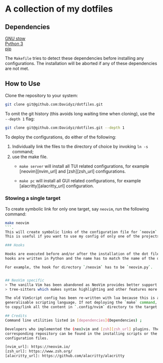 # A collection of my dotfiles  

## Dependencies

[GNU stow](https://www.gnu.org/software/stow/)  
[Python 3](https://www.python.org/)  
[pip](https://pypi.org/project/pip/)

The `Makefile` tries to detect these dependencies before installing any
configurations. The installation will be aborted if any of these dependencies
are not met.

## How to Use
Clone the repository to your system:
```sh
git clone git@github.com:Davidyz/dotfiles.git
```
To omit the git history (this avoids long waiting time when cloning), use the 
`--depth 1` flag:
```sh
git clone git@github.com:Davidyz/dotfiles.git --depth 1
```

To deploy the configurations, do either of the following:
1. Individually link the files to the directory of choice by invoking `ln -s`
command;
2. use the make file.  
    * `make server` will install all TUI related configurations, for example 
    [neovim][nvim_url] and [zsh][zsh_url] configurations.  

    * `make pc` will install all GUI related configurations, for example 
    [alacritty][alacritty_url] configuration.

### Stowing a single target

To create symbolic link for only one target, say `neovim`, run the following
command:
```bash
make neovim
```.
This will create symbolic links of the configuration file for `neovim` only.
This is useful if you want to use my config of only one of the projects.

### Hooks

Hooks are executed before and/or after the installation of the dot files. The
hooks are written in Python and the name has to match the name of the directory.

For example, the hook for directory `/neovim` has to be `neovim.py`.


## NeoVim specific
> The vanilla Vim has been abandoned as NeoVim provides better support for
> tree-sitters which makes syntax highlighting and other features more accurate.

The old VimScript config has been re-written with lua because this is a more
generalisable scripting language. If not deploying the `make` command, make sure
to copy/link all the content in `.config/nvim` directory to the target location.

## Credits
Command line utilities listed in [dependencies](Dependencies) ;

Developers who implemented the (neo)vim and [zsh][zsh_url] plugins. The
corresponding repository can be found in the installing scripts or the
configuration files.

[nvim_url]: https://neovim.io/
[zsh_url]: https://www.zsh.org/
[alacritty_url]: https://github.com/alacritty/alacritty
